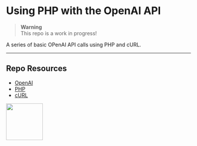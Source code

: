 # Using PHP with the OpenAI API

> **Warning**  
> This repo is a work in progress!

A series of basic OPenAI API calls using PHP and cURL. 

***

## Repo Resources

* [OpenAI](https://openai.com/)
* [PHP](https://www.php.net/)
* [cURL](https://curl.se/)

<a href="https://codeadam.ca">
<img src="https://codeadam.ca/images/code-block.png" width="100">
</a>
